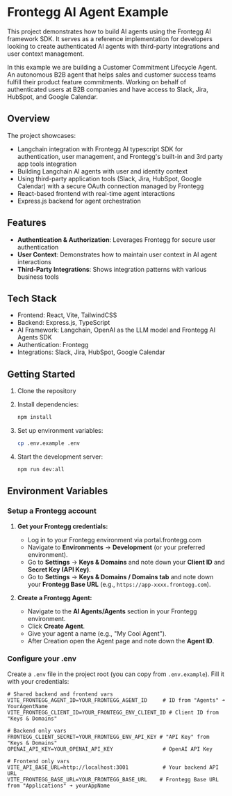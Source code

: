 # Frontegg AI Agent Example

This project demonstrates how to build AI agents using the Frontegg AI framework SDK. It serves as a reference implementation for developers looking to create authenticated AI agents with third-party integrations and user context management.

In this example we are building a Customer Commitment Lifecycle Agent.
An autonomous B2B agent that helps sales and customer success teams fulfill their product feature commitments. 
Working on behalf of authenticated users at B2B companies and have access to Slack, Jira, HubSpot, and Google Calendar.

## Overview

The project showcases:
- Langchain integration with Frontegg AI typescript SDK for authentication, user management, and Frontegg's built-in and 3rd party app tools integration
- Building Langchain AI agents with user and identity context
- Using third-party application tools (Slack, Jira, HubSpot, Google Calendar) with a secure OAuth connection managed by Frontegg
- React-based frontend with real-time agent interactions
- Express.js backend for agent orchestration

## Features

- **Authentication & Authorization**: Leverages Frontegg for secure user authentication
- **User Context**: Demonstrates how to maintain user context in AI agent interactions
- **Third-Party Integrations**: Shows integration patterns with various business tools

## Tech Stack

- Frontend: React, Vite, TailwindCSS
- Backend: Express.js, TypeScript
- AI Framework: Langchain, OpenAI as the LLM model and Frontegg AI Agents SDK
- Authentication: Frontegg
- Integrations: Slack, Jira, HubSpot, Google Calendar

## Getting Started

1. Clone the repository
2. Install dependencies:
   ```bash
   npm install
   ```
3. Set up environment variables:
   ```bash
   cp .env.example .env
   ```

4. Start the development server:
   ```bash
   npm run dev:all
   ```

## Environment Variables

### Setup a Frontegg account

1.  **Get your Frontegg credentials:**
    *   Log in to your Frontegg environment via portal.frontegg.com
    *   Navigate to **Environments** -> **Development** (or your preferred environment).
    *   Go to **Settings** -> **Keys & Domains** and note down your **Client ID** and **Secret Key (API Key)**.
    *   Go to **Settings** -> **Keys & Domains / Domains tab** and note down your **Frontegg Base URL** (e.g., `https://app-xxxx.frontegg.com`).

2.  **Create a Frontegg Agent:**
    *   Navigate to the **AI Agents/Agents** section in your Frontegg environment.
    *   Click **Create Agent**.
    *   Give your agent a name (e.g., "My Cool Agent").
    *   After Creation open the Agent page and note down the **Agent ID**.



### Configure your .env

Create a `.env` file in the project root (you can copy from `.env.example`). Fill it with your credentials:

```env title=".env"
# Shared backend and frontend vars
VITE_FRONTEGG_AGENT_ID=YOUR_FRONTEGG_AGENT_ID     # ID from "Agents" ➜ YourAgentName
VITE_FRONTEGG_CLIENT_ID=YOUR_FRONTEGG_ENV_CLIENT_ID # Client ID from "Keys & Domains"

# Backend only vars
FRONTEGG_CLIENT_SECRET=YOUR_FRONTEGG_ENV_API_KEY # "API Key" from "Keys & Domains"
OPENAI_API_KEY=YOUR_OPENAI_API_KEY                # OpenAI API Key

# Frontend only vars
VITE_API_BASE_URL=http://localhost:3001           # Your backend API URL
VITE_FRONTEGG_BASE_URL=YOUR_FRONTEGG_BASE_URL    # Frontegg Base URL from "Applications" ➜ yourAppName
```
